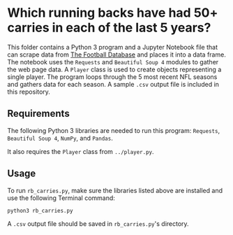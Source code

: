 # Which running backs have had 50+ carries in each of the last 5 years?
This folder contains a Python 3 program and a Jupyter Notebook file that can scrape data from [The Football Database](https://www.footballdb.com/) and places it into a data frame. The notebook uses the `Requests` and `Beautiful Soup 4` modules to gather the web page data. A `Player` class is used to create objects representing a single player. The program loops through the 5 most recent NFL seasons and gathers data for each season. A sample `.csv` output file is included in this repository.

## Requirements
The following Python 3 libraries are needed to run this program: `Requests`, `Beautiful Soup 4`, `NumPy`, and `Pandas`. 

It also requires the `Player` class from `../player.py`.

## Usage
To run `rb_carries.py`, make sure the libraries listed above are installed and use the following Terminal command:

`python3 rb_carries.py`

A `.csv` output file should be saved in `rb_carries.py`'s directory. 